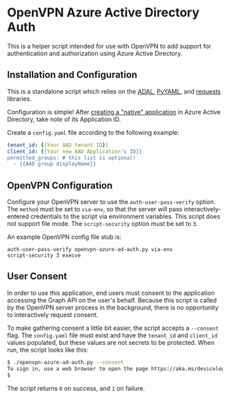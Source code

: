 
OpenVPN Azure Active Directory Auth
===================================

This is a helper script intended for use with OpenVPN to add support for authentication
and authorization using Azure Active Directory.

Installation and Configuration
------------------------------

This is a standalone script which relies on the [ADAL](https://github.com/AzureAD/azure-activedirectory-library-for-python), [PyYAML](http://pyyaml.org), and [requests](http://docs.python-requests.org/en/master/) libraries.

Configuration is simple! After [creating a "native" application](https://docs.microsoft.com/en-us/azure/active-directory/develop/active-directory-integrating-applications#adding-an-application) in Azure Active Directory, take note of its Application ID.

Create a `config.yaml` file according to the following example:

```yaml
tenant_id: {{Your AAD tenant ID}}
client_id: {{Your new AAD Application's ID}}
permitted_groups: # this list is optional!
  - {{AAD group displayName}}
```

OpenVPN Configuration
---------------------

Configure your OpenVPN server to use the `auth-user-pass-verify` option. The `method` must be set to `via-env`, so that the server will pass interactively-entered credentials to the script via environment variables. This script does not support file mode. The `script-security` option must be set to `3`.

An example OpenVPN config file stub is:
```
auth-user-pass-verify openvpn-azure-ad-auth.py via-env
script-security 3 execve
```

User Consent
------------

In order to use this application, end users must consent to the application accessing the Graph API on the user's behalf. Because this script is called by the OpenVPN server process in the background, there is no opportunity to interactively request consent.

To make gathering consent a little bit easier, the script accepts a `--consent` flag. The `config.yaml` file must exist and have the `tenant_id` and `client_id` values populated, but these values are not secrets to be protected. When run, the script looks like this:
```bash
$ ./openvpn-azure-ad-auth.py --consent
To sign in, use a web browser to open the page https://aka.ms/devicelogin and enter the code xxxxxxxxx to authenticate.
$
```

The script returns `0` on success, and `1` on failure.
